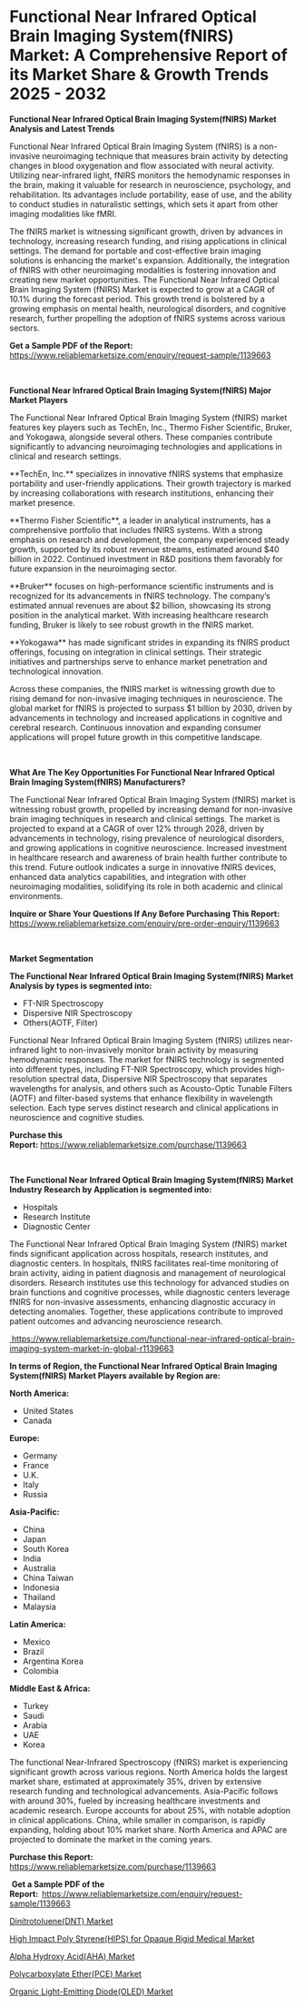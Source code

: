 <p><h1>Functional Near Infrared Optical Brain Imaging System(fNIRS) Market: A Comprehensive Report of its Market Share & Growth Trends 2025 - 2032</h1></p><p><strong>Functional Near Infrared Optical Brain Imaging System(fNIRS) Market Analysis and Latest Trends</strong></p>
<p><p>Functional Near Infrared Optical Brain Imaging System (fNIRS) is a non-invasive neuroimaging technique that measures brain activity by detecting changes in blood oxygenation and flow associated with neural activity. Utilizing near-infrared light, fNIRS monitors the hemodynamic responses in the brain, making it valuable for research in neuroscience, psychology, and rehabilitation. Its advantages include portability, ease of use, and the ability to conduct studies in naturalistic settings, which sets it apart from other imaging modalities like fMRI.</p><p>The fNIRS market is witnessing significant growth, driven by advances in technology, increasing research funding, and rising applications in clinical settings. The demand for portable and cost-effective brain imaging solutions is enhancing the market's expansion. Additionally, the integration of fNIRS with other neuroimaging modalities is fostering innovation and creating new market opportunities. The Functional Near Infrared Optical Brain Imaging System (fNIRS) Market is expected to grow at a CAGR of 10.1% during the forecast period. This growth trend is bolstered by a growing emphasis on mental health, neurological disorders, and cognitive research, further propelling the adoption of fNIRS systems across various sectors.</p></p>
<p><strong>Get a Sample PDF of the Report:&nbsp;</strong> <a href="https://www.reliablemarketsize.com/enquiry/request-sample/1139663?utm_campaign=1833&utm_medium=2&utm_source=Github&utm_content=ia&utm_term=25032025&utm_id=functional-near-infrared-optical-brain-imaging-systemfnirs">https://www.reliablemarketsize.com/enquiry/request-sample/1139663</a></p>
<p>&nbsp;</p>
<p><strong>Functional Near Infrared Optical Brain Imaging System(fNIRS) Major Market Players</strong></p>
<p><p>The Functional Near Infrared Optical Brain Imaging System (fNIRS) market features key players such as TechEn, Inc., Thermo Fisher Scientific, Bruker, and Yokogawa, alongside several others. These companies contribute significantly to advancing neuroimaging technologies and applications in clinical and research settings.</p><p>**TechEn, Inc.** specializes in innovative fNIRS systems that emphasize portability and user-friendly applications. Their growth trajectory is marked by increasing collaborations with research institutions, enhancing their market presence.</p><p>**Thermo Fisher Scientific**, a leader in analytical instruments, has a comprehensive portfolio that includes fNIRS systems. With a strong emphasis on research and development, the company experienced steady growth, supported by its robust revenue streams, estimated around $40 billion in 2022. Continued investment in R&D positions them favorably for future expansion in the neuroimaging sector.</p><p>**Bruker** focuses on high-performance scientific instruments and is recognized for its advancements in fNIRS technology. The company’s estimated annual revenues are about $2 billion, showcasing its strong position in the analytical market. With increasing healthcare research funding, Bruker is likely to see robust growth in the fNIRS market.</p><p>**Yokogawa** has made significant strides in expanding its fNIRS product offerings, focusing on integration in clinical settings. Their strategic initiatives and partnerships serve to enhance market penetration and technological innovation.</p><p>Across these companies, the fNIRS market is witnessing growth due to rising demand for non-invasive imaging techniques in neuroscience. The global market for fNIRS is projected to surpass $1 billion by 2030, driven by advancements in technology and increased applications in cognitive and cerebral research. Continuous innovation and expanding consumer applications will propel future growth in this competitive landscape.</p></p>
<p>&nbsp;</p>
<p><strong>What Are The Key Opportunities For Functional Near Infrared Optical Brain Imaging System(fNIRS) Manufacturers?</strong></p>
<p><p>The Functional Near Infrared Optical Brain Imaging System (fNIRS) market is witnessing robust growth, propelled by increasing demand for non-invasive brain imaging techniques in research and clinical settings. The market is projected to expand at a CAGR of over 12% through 2028, driven by advancements in technology, rising prevalence of neurological disorders, and growing applications in cognitive neuroscience. Increased investment in healthcare research and awareness of brain health further contribute to this trend. Future outlook indicates a surge in innovative fNIRS devices, enhanced data analytics capabilities, and integration with other neuroimaging modalities, solidifying its role in both academic and clinical environments.</p></p>
<p><strong>Inquire or Share Your Questions If Any Before Purchasing This Report:</strong> <a href="https://www.reliablemarketsize.com/enquiry/pre-order-enquiry/1139663?utm_campaign=1833&utm_medium=2&utm_source=Github&utm_content=ia&utm_term=25032025&utm_id=functional-near-infrared-optical-brain-imaging-systemfnirs">https://www.reliablemarketsize.com/enquiry/pre-order-enquiry/1139663</a></p>
<p>&nbsp;</p>
<p><strong>Market Segmentation</strong></p>
<p><strong>The Functional Near Infrared Optical Brain Imaging System(fNIRS) Market Analysis by types is segmented into:</strong></p>
<p><ul><li>FT-NIR Spectroscopy</li><li>Dispersive NIR Spectroscopy</li><li>Others(AOTF, Filter)</li></ul></p>
<p><p>Functional Near Infrared Optical Brain Imaging System (fNIRS) utilizes near-infrared light to non-invasively monitor brain activity by measuring hemodynamic responses. The market for fNIRS technology is segmented into different types, including FT-NIR Spectroscopy, which provides high-resolution spectral data, Dispersive NIR Spectroscopy that separates wavelengths for analysis, and others such as Acousto-Optic Tunable Filters (AOTF) and filter-based systems that enhance flexibility in wavelength selection. Each type serves distinct research and clinical applications in neuroscience and cognitive studies.</p></p>
<p><strong>Purchase this Report:&nbsp;</strong><a href="https://www.reliablemarketsize.com/purchase/1139663?utm_campaign=1833&utm_medium=2&utm_source=Github&utm_content=ia&utm_term=25032025&utm_id=functional-near-infrared-optical-brain-imaging-systemfnirs">https://www.reliablemarketsize.com/purchase/1139663</a></p>
<p>&nbsp;</p>
<p><strong>The Functional Near Infrared Optical Brain Imaging System(fNIRS) Market Industry Research by Application is segmented into:</strong></p>
<p><ul><li>Hospitals</li><li>Research Institute</li><li>Diagnostic Center</li></ul></p>
<p><p>The Functional Near Infrared Optical Brain Imaging System (fNIRS) market finds significant application across hospitals, research institutes, and diagnostic centers. In hospitals, fNIRS facilitates real-time monitoring of brain activity, aiding in patient diagnosis and management of neurological disorders. Research institutes use this technology for advanced studies on brain functions and cognitive processes, while diagnostic centers leverage fNIRS for non-invasive assessments, enhancing diagnostic accuracy in detecting anomalies. Together, these applications contribute to improved patient outcomes and advancing neuroscience research.</p></p>
<p><a href="https://www.reliablemarketsize.com/functional-near-infrared-optical-brain-imaging-system-market-in-global-r1139663?utm_campaign=1833&utm_medium=2&utm_source=Github&utm_content=ia&utm_term=25032025&utm_id=functional-near-infrared-optical-brain-imaging-systemfnirs">&nbsp;https://www.reliablemarketsize.com/functional-near-infrared-optical-brain-imaging-system-market-in-global-r1139663</a></p>
<p><strong>In terms of Region, the Functional Near Infrared Optical Brain Imaging System(fNIRS) Market Players available by Region are:</strong></p>
<p>
    <p> <strong> North America: </strong>
        <ul>
            <li>United States</li>
            <li>Canada</li>
        </ul>
        </p> 
    <p> <strong> Europe: </strong>
        <ul>
            <li>Germany</li>
            <li>France</li>
            <li>U.K.</li>
            <li>Italy</li>
            <li>Russia</li>
        </ul>
        </p> 
    <p> <strong> Asia-Pacific: </strong>
        <ul>
            <li>China</li>
            <li>Japan</li>
            <li>South Korea</li>
            <li>India</li>
            <li>Australia</li>
            <li>China Taiwan</li>
            <li>Indonesia</li>
            <li>Thailand</li>
            <li>Malaysia</li>
        </ul>
        </p> 
    <p> <strong> Latin America: </strong>
        <ul>
            <li>Mexico</li>
            <li>Brazil</li>
            <li>Argentina Korea</li>
            <li>Colombia</li>
        </ul>
        </p> 
    <p> <strong> Middle East & Africa: </strong>
        <ul>
            <li>Turkey</li>
            <li>Saudi</li>
            <li>Arabia</li>
            <li>UAE</li>
            <li>Korea</li>
        </ul>
    </p>
    </p>
<p><p>The functional Near-Infrared Spectroscopy (fNIRS) market is experiencing significant growth across various regions. North America holds the largest market share, estimated at approximately 35%, driven by extensive research funding and technological advancements. Asia-Pacific follows with around 30%, fueled by increasing healthcare investments and academic research. Europe accounts for about 25%, with notable adoption in clinical applications. China, while smaller in comparison, is rapidly expanding, holding about 10% market share. North America and APAC are projected to dominate the market in the coming years.</p></p>
<p><strong>Purchase this Report: </strong><a href="https://www.reliablemarketsize.com/purchase/1139663?utm_campaign=1833&utm_medium=2&utm_source=Github&utm_content=ia&utm_term=25032025&utm_id=functional-near-infrared-optical-brain-imaging-systemfnirs">https://www.reliablemarketsize.com/purchase/1139663</a></p>
<p>&nbsp;<strong>Get a Sample PDF of the Report:&nbsp;&nbsp;</strong><a href="https://www.reliablemarketsize.com/enquiry/request-sample/1139663?utm_campaign=1833&utm_medium=2&utm_source=Github&utm_content=ia&utm_term=25032025&utm_id=functional-near-infrared-optical-brain-imaging-systemfnirs">https://www.reliablemarketsize.com/enquiry/request-sample/1139663</a></p>
<p><strong></strong></p>
<p><p><a href="https://github.com/dichkotuanny/Market-Research-Report-List-1/blob/main/dinitrotoluenednt-market.md?utm_campaign=1833&utm_medium=2&utm_source=Github&utm_content=ia&utm_term=25032025&utm_id=functional-near-infrared-optical-brain-imaging-systemfnirs">Dinitrotoluene(DNT) Market</a></p><p><a href="https://github.com/rullihipes6h/Market-Research-Report-List-1/blob/main/high-impact-poly-styrenehips-for-opaque-rigid-medical-market.md?utm_campaign=1833&utm_medium=2&utm_source=Github&utm_content=ia&utm_term=25032025&utm_id=functional-near-infrared-optical-brain-imaging-systemfnirs">High Impact Poly Styrene(HIPS) for Opaque Rigid Medical Market</a></p><p><a href="https://github.com/rojannovarwd/Market-Research-Report-List-1/blob/main/alpha-hydroxy-acidaha-market.md?utm_campaign=1833&utm_medium=2&utm_source=Github&utm_content=ia&utm_term=25032025&utm_id=functional-near-infrared-optical-brain-imaging-systemfnirs">Alpha Hydroxy Acid(AHA) Market</a></p><p><a href="https://github.com/marrahcerpas05/Market-Research-Report-List-1/blob/main/polycarboxylate-etherpce-market.md?utm_campaign=1833&utm_medium=2&utm_source=Github&utm_content=ia&utm_term=25032025&utm_id=functional-near-infrared-optical-brain-imaging-systemfnirs">Polycarboxylate Ether(PCE) Market</a></p><p><a href="https://github.com/dandatesha7q/Market-Research-Report-List-1/blob/main/organic-light-emitting-diodeoled-market.md?utm_campaign=1833&utm_medium=2&utm_source=Github&utm_content=ia&utm_term=25032025&utm_id=functional-near-infrared-optical-brain-imaging-systemfnirs">Organic Light-Emitting Diode(OLED) Market</a></p></p>